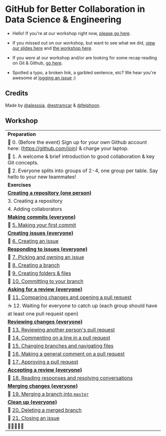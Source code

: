 # GitHub for Better Collaboration in Data Science & Engineering

- Hello! If you're at our workshop right now, [please go here](#Workshop).

- If you missed out on our workshop, but want to see what we did, [view our slides here](/slides) and [the workshop here](#Workshop).

- If you *were* at our workshop and/or are looking for some recap reading on Git & Github, [go here](DOCS.md).

- Spotted a typo, a broken link, a garbled sentence, etc? We hear you're awesome at [logging an issue](https://github.com/feiphoon/github-workshop/issues/new) ;)

## Credits

Made by [@alesssia](https://github.com/alesssia), [@estramcar](https://github.com/estramcar) & [@feiphoon](https://github.com/feiphoon).


## Workshop

|                                                                                                                       |
|-----------------------------------------------------------------------------------------------------------------------|
| **Preparation**                                                                                                       |
| :memo: 0. (Before the event) Sign up for your own Github account here: (https://github.com/join) & charge your laptop.|
| :speech_balloon: 1. A welcome & brief introduction to good collaboration & key Git concepts.                          |
| :wave: 2. Everyone splits into groups of 2-4, one group per table. Say hello to your new teammates!                   |
| **Exercises**                                                                                                         |
| **[Creating a repository (one person)](/workshop/01-creating-a-repository)**                                          |
| 3. Creating a repository                                                                                              |
| 4. Adding collaborators                                                                                               |
| **[Making commits (everyone)](/workshop/02-making-commits)**                                                          |
| :link: [5. Making your first commit](/workshop/02-making-commits.md#L3)                                               |
| **[Creating issues (everyone)](/workshop/03-creating-issues)**                                                        |
| :link: [6. Creating an issue](/workshop/03-creating-issues.md#L3)                                                     |
| **[Responding to issues (everyone)](/workshop/04-responding-to-issues)**                                              |
| :link: [7. Picking and owning an issue](/workshop/04-responding-to-issues.md#L3)                                      |
| :link: [8. Creating a branch](/workshop/04-responding-to-issues.md#L7)                                                |
| :link: [9. Creating folders & files](/workshop/04-responding-to-issues.md#L11)                                        |
| :link: [10. Committing to your branch](/workshop/04-responding-to-issues.md#L15)                                      |
| **[Asking for a review (everyone)](/workshop/05-asking-for-a-review)**                                                |
| :link: [11. Comparing changes and opening a pull request](/workshop/05-asking-for-a-review.md#L3)                     |
| :coffee: 12. Waiting for everyone to catch up (each group should have at least one pull request open)                 |
| **[Reviewing changes (everyone)](/workshop/06-reviewing-changes)**                                                    |
| :link: [13. Reviewing another person's pull request](/workshop/06-reviewing-changes.md#L3)                            |
| :link: [14. Commenting on a line in a pull request](/workshop/06-reviewing-changes.md#L8)                             |
| :link: [15. Changing branches and navigating files](/workshop/06-reviewing-changes.md#L10)                            |
| :link: [16. Making a general comment on a pull request](/workshop/06-reviewing-changes.md#L14)                        |
| :link: [17. Approving a pull request](/workshop/06-reviewing-changes.md#L22)                                          |
| **[Accepting a review (everyone)](/workshop/07-accepting-review)**                                                    |
| :link: [18. Reading responses and resolving conversations](/workshop/07-accepting-review.md#L3)                       |
| **[Merging changes (everyone)](/workshop/08-merging-changes)**                                                        |
| :link: [19. Merging a branch into `master`](/workshop/08-merging-changes.md#L3)                                       |
| **[Clean up (everyone)](/workshop/09-clean-up)**                                                                      |
| :link: [20. Deleting a merged branch](/workshop/09-clean-up.md#L3)                                                    |
| :link: [21. Closing an issue](/workshop/09-clean-up.md#L6)                                                            |
| :tada::tada::tada::tada::tada:                                                                                        |
